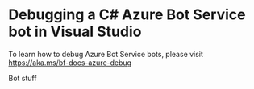 # Debugging a C# Azure Bot Service bot in Visual Studio 

To learn how to debug Azure Bot Service bots, please visit https://aka.ms/bf-docs-azure-debug

Bot stuff